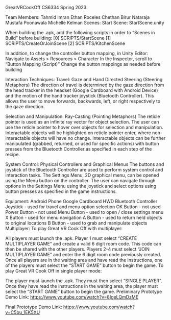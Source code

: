 GreatVRCookOff
CS6334 Spring 2023

Team Members:
Tahmid Imran
Ethan Roceles
Chethan Birur Nataraja
Mustafa Poonawala
Michelle Kelman
Scenes:
Start Scene: StartScene.unity

When building the .apk, add the following scripts in order to “Scenes in Build” before building: [0] SCRIPTS/StartScene [1] SCRIPTS/CreateOrJoinScene [2] SCRIPTS/KitchenScene

In addition, to change the controller button mapping, in Unity Editor: Navigate to Assets > Resources > Character In the Inspector, scroll to “Button Mapping (Script)” Change the button mappings as needed before building

Interaction Techniques:
Travel: Gaze and Hand Directed Steering (Steering Metaphors)
The direction of travel is determined by the gaze direction from the head tracker in the headset (Google Cardboard with Android Device) and the motion of the hand tracker joystick (Bluetooth Controller). This allows the user to move forwards, backwards, left, or right respectively to the gaze direction.

Selection and Manipulation: Ray-Casting (Pointing Metaphors)
The reticle pointer is used as an infinite ray vector for object selection. The user can use the reticle pointer to hover over objects for selection and manipulation. Interactable objects will be highlighted on reticle pointer enter, where non-interactable objects will have no change. Interactable objects can be further manipulated (grabbed, returned, or used for specific actions) with button presses from the Bluetooth Controller as specified in each step of the recipe.

System Control: Physical Controllers and Graphical Menus
The buttons and joystick of the Bluetooth Controller are used to perform system control and interaction tasks. The Settings Menu, 2D graphical menu, can be opened using the Menu button on the controller. The user can navigate through options in the Settings Menu using the joystick and select options using button presses as specified in the game instructions.

Equipment:
Android Phone
Google Cardboard HWD
Bluetooth Controller
Joystick - used for travel and menu option selection
OK Button - not used
Power Button - not used
Menu Button - used to open / close settings menu
X Button - used for menu navigation
A Button - used to return held objects to original locations
B Button - used to grab and manipulate objects
Multiplayer:
To play Great VR Cook Off with multiplayer:

All players must launch the .apk.
Player 1 must select “CREATE MULTIPLAYER GAME” and create a valid 6 digit room code. This code can then be shared with the other players.
Players 2-4 must select “JOIN MULTIPLAYER GAME” and enter the 6 digit room code previously created.
Once all players are in the waiting area and have read the instructions, one of the players must select the “START GAME” button to begin the game.
To play Great VR Cook Off in single player mode:

The player must launch the .apk.
They must then select “SINGLE PLAYER”.
Once they have read the instructions in the waiting area, the player must select the “START GAME” button to begin the game.
Preliminary Prototype Demo Link:
https://www.youtube.com/watch?v=8IgeLQmDzME

Final Prototype Demo Link:
https://www.youtube.com/watch?v=C5bu_1EK5XU

